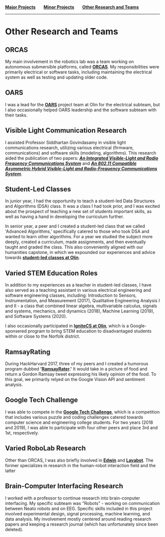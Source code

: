 **[Major Projects](README.md)&nbsp;&nbsp;&nbsp;&nbsp;&nbsp;&nbsp;&nbsp;&nbsp;[Minor Projects](minorprojects.md)&nbsp;&nbsp;&nbsp;&nbsp;&nbsp;&nbsp;&nbsp;&nbsp;[Other Research and Teams](other.md)**

--------------------------------

# Other Research and Teams

## ORCAS

My main involvement in the robotics lab was a team working on autonomous submersible platforms, called **[ORCAS](https://github.com/olinrobotics/orcas/wiki)**. My responsibilities were primarily electrical or software tasks, including maintaining the electrical system as well as testing and updating older code.

## OARS

I was a lead for the **[OARS](https://meet.olin.edu/olin-isms/olin-aquatic-robot-systems-oars)** project team at Olin for the electrical subteam, but I also occasionally helped OARS leadership and the software subteam with their tasks.

## Visible Light Communication Research

I assisted Professor Siddhartan Govindasamy in visible light communications research, utilizing various electrical (firmware, communications) and software skills (modeling, algorithms). This research aided the publication of two papers: **_[An Integrated Visible-Light and Radio Frequency Communications System](https://ieeexplore.ieee.org/document/8862074)_** and **_[An 802.11 Compatible Asymmetric Hybrid Visible-Light and Radio-Frequency Communications System](https://ieeexplore.ieee.org/document/9217371)_**.

## Student-Led Classes

In junior year, I had the opportunity to teach a student-led Data Structures and Algorithms (DSA) class. It was a class I had took prior, and I was excited about the prospect of teaching a new set of students important skills, as well as having a hand in developing the curriculum further.

In senior year, a peer and I created a student-led class that we called 'Advanced Algorithms,' specifically catered to those who took DSA and wanted to learn other algorithms. For a year we studied the subject more deeply, created a curriculum, made assignments, and then eventually taught and graded the class. This also conveniently aligned with our humanities capstone, in which we expounded our experiences and advice towards **[student-led classes at Olin](https://pravaolin.wixsite.com/olinslc)**.

## Varied STEM Education Roles

In addition to my experiences as a teacher in student-led classes, I have also served as a teaching assistant in various electrical engineering and software engineering classes, including: Introduction to Sensors, Instrumentation, and Measurement (2017), Qualitative Engineering Analysis I and II - a class that combined linear algebra, multivariable calculus, signals and systems, mechanics, and dynamics (2018), Machine Learning (2019), and Software Systems (2020).

I also occasionally participated in **[IgniteCS at Olin](http://olin-ignitecs.github.io/about.html)**, which is a Google-sponsered program to bring STEM education to disadvantaged students within or close to the Norfolk district.

## RamsayRating

During HackHarvard 2017, three of my peers and I created a humorous program dubbed **'[RamsayRater](https://github.com/RamsayRating/Ramsay2.0).'** It would take in a picture of food and return a Gordon Ramsay tweet expressing his likely opinion of the food. To this goal, we primarily relyed on the Google Vision API and sentiment analysis.

## Google Tech Challenge

I was able to compete in the **[Google Tech Challenge](https://buildyourfuture.withgoogle.com/events/tech-challenge/)**, which is a competition that includes various puzzle and coding challenges catered towards computer science and engineering college students. For two years (2018 and 2019), I was able to participate with four other peers and place 3rd and 1st, respectively.

## Varied RoboLab Research

Other than ORCAS, I was also briefly involved in **[Edwin](https://github.com/olinrobotics/hiro)** and **[Lavabot](https://github.com/olinrobotics/Lavabot)**. The former specializes in research in the human-robot interaction field and the latter 

## Brain-Computer Interfacing Research

I worked with a professor to continue research into brain-conputer interfacing. My specific subteam was "Robots" - working on communication between Neato robots and on EEG. Specific skills included in this project involved experimental design, signal processing, machine learning, and data analysis. My involvement mostly centered around reading research papers and keeping a research journal (which has unfortunately since been deleted).
